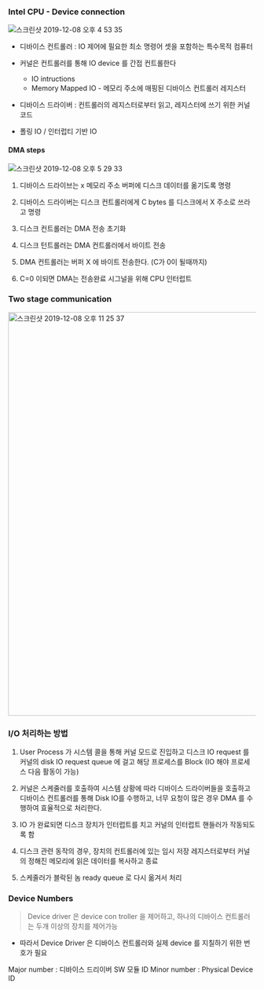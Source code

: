 ### Intel CPU - Device connection

![스크린샷 2019-12-08 오후 4 53 35](https://user-images.githubusercontent.com/26560119/70386272-4b4b9c00-19db-11ea-8aa1-ae8e0b207fb1.png)

- 디바이스 컨트롤러 : IO 제어에 필요한 최소 명령어 셋을 포함하는 특수목적 컴퓨터

- 커널은 컨트롤러를 통해 IO device 를 간접 컨트롤한다 
  - IO intructions
  - Memory Mapped IO - 메모리 주소에 매핑된 디바이스 컨트롤러 레지스터 

- 디바이스 드라이버 : 컨트롤러의 레지스터로부터 읽고, 레지스터에 쓰기 위한 커널 코드 

- 폴링 IO / 인터럽티 기반 IO 

#### DMA steps

![스크린샷 2019-12-08 오후 5 29 33](https://user-images.githubusercontent.com/26560119/70386797-7be20480-19e0-11ea-814a-e646ad6d15e9.png)

1. 디바이스 드라이브는 x 메모리 주소 버퍼에 디스크 데이터를 옮기도록 명령 

2. 디바이스 드라이버는 디스크 컨트롤러에게 C bytes 를 디스크에서 X 주소로 쓰라고 명령

3. 디스크 컨트롤러는 DMA 전송 초기화 

4. 디스크 턴트롤러는 DMA 컨트롤러에서 바이트 전송 

5. DMA 컨트롤러는 버퍼 X 에 바이트 전송한다. (C가 0이 될때까지)

6. C=0 이되면 DMA는 전송완료 시그널을 위해 CPU 인터럽트  

### Two stage communication

<img width="822" alt="스크린샷 2019-12-08 오후 11 25 37" src="https://user-images.githubusercontent.com/26560119/70390837-19a1f780-1a12-11ea-9247-f74b85af9d3a.png">

### I/O 처리하는 방법 

1. User Process 가 시스템 콜을 통해 커널 모드로 진입하고 디스크  IO request 를 커널의 disk IO request queue 에 걸고 해당 프로세스를 Block (IO 해야 프로세스 다음 활동이 가능)

2. 커널은 스케줄러를 호출하여 시스템 상황에 따라 디바이스 드라이버들을 호출하고 디바이스 컨트롤러를 통해 Disk IO를 수행하고, 너무 요청이 많은 경우 DMA 를 수행하여 효율적으로 처리한다.

3. IO 가 완료되면 디스크 장치가 인터럽트를 치고 커널의 인터럽트 핸들러가 작동되도록 함

4. 디스크 관련 동작의 경우, 장치의 컨트롤러에 있는 임시 저장 레지스터로부터 커널의 정해진 메모리에 읽은 데이터를 복사하고 종료

5. 스케줄러가 블락된 놈 ready queue 로 다시 옮겨서 처리

### Device Numbers

> Device driver 은 device con
troller 을 제어하고, 하나의 디바이스 컨트롤러는 두개 이상의 장치를 제어가능

- 따라서 Device Driver 은 디바이스 컨트롤러와 실제 device 를 지칠하기 위한 번호가 필요

Major number : 디바이스 드리이버 SW 모듈 ID
Minor number : Physical Device ID

